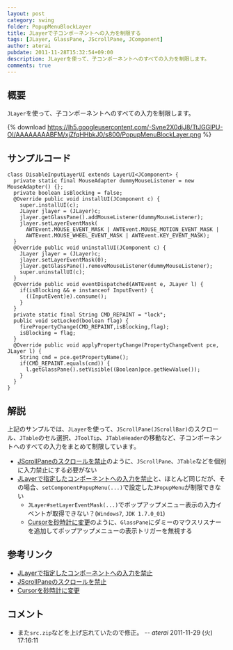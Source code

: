 ```yaml
---
layout: post
category: swing
folder: PopupMenuBlockLayer
title: JLayerで子コンポーネントへの入力を制限する
tags: [JLayer, GlassPane, JScrollPane, JComponent]
author: aterai
pubdate: 2011-11-28T15:32:54+09:00
description: JLayerを使って、子コンポーネントへのすべての入力を制限します。
comments: true
---
```

## 概要
`JLayer`を使って、子コンポーネントへのすべての入力を制限します。

{% download https://lh5.googleusercontent.com/-Svne2X0djJ8/TtJGGlPU-OI/AAAAAAAABFM/xjZfqHHbkJ0/s800/PopupMenuBlockLayer.png %}

## サンプルコード
<pre class="prettyprint"><code>class DisableInputLayerUI extends LayerUI&lt;JComponent&gt; {
  private static final MouseAdapter dummyMouseListener = new MouseAdapter() {};
  private boolean isBlocking = false;
  @Override public void installUI(JComponent c) {
    super.installUI(c);
    JLayer jlayer = (JLayer)c;
    jlayer.getGlassPane().addMouseListener(dummyMouseListener);
    jlayer.setLayerEventMask(
      AWTEvent.MOUSE_EVENT_MASK | AWTEvent.MOUSE_MOTION_EVENT_MASK |
      AWTEvent.MOUSE_WHEEL_EVENT_MASK | AWTEvent.KEY_EVENT_MASK);
  }
  @Override public void uninstallUI(JComponent c) {
    JLayer jlayer = (JLayer)c;
    jlayer.setLayerEventMask(0);
    jlayer.getGlassPane().removeMouseListener(dummyMouseListener);
    super.uninstallUI(c);
  }
  @Override public void eventDispatched(AWTEvent e, JLayer l) {
    if(isBlocking &amp;&amp; e instanceof InputEvent) {
      ((InputEvent)e).consume();
    }
  }
  private static final String CMD_REPAINT = "lock";
  public void setLocked(boolean flag) {
    firePropertyChange(CMD_REPAINT,isBlocking,flag);
    isBlocking = flag;
  }
  @Override public void applyPropertyChange(PropertyChangeEvent pce, JLayer l) {
    String cmd = pce.getPropertyName();
    if(CMD_REPAINT.equals(cmd)) {
      l.getGlassPane().setVisible((Boolean)pce.getNewValue());
    }
  }
}
</code></pre>

## 解説
上記のサンプルでは、`JLayer`を使って、`JScrollPane(JScrollBar)`のスクロール、`JTable`のセル選択、`JToolTip`、`JTableHeader`の移動など、子コンポーネントへのすべての入力をまとめて制限しています。

- [JScrollPaneのスクロールを禁止](http://ateraimemo.com/Swing/DisableScrolling.html)のように、`JScrollPane`、`JTable`などを個別に入力禁止にする必要がない
- [JLayerで指定したコンポーネントへの入力を禁止](http://ateraimemo.com/Swing/DisableInputLayer.html)と、ほとんど同じだが、その場合、`setComponentPopupMenu(...)`で設定した`JPopupMenu`が制限できない
    - `JLayer#setLayerEventMask(...)`でポップアップメニュー表示の入力イベントが取得できない？(`Windows7`, `JDK 1.7.0_01`)
    - [Cursorを砂時計に変更](http://ateraimemo.com/Swing/WaitCursor.html)のように、`GlassPane`にダミーのマウスリスナーを追加してポップアップメニューの表示トリガーを無視する

<!-- dummy comment line for breaking list -->

## 参考リンク
- [JLayerで指定したコンポーネントへの入力を禁止](http://ateraimemo.com/Swing/DisableInputLayer.html)
- [JScrollPaneのスクロールを禁止](http://ateraimemo.com/Swing/DisableScrolling.html)
- [Cursorを砂時計に変更](http://ateraimemo.com/Swing/WaitCursor.html)

<!-- dummy comment line for breaking list -->

## コメント
- また`src.zip`などを上げ忘れていたので修正。 -- *aterai* 2011-11-29 (火) 17:16:11

<!-- dummy comment line for breaking list -->
